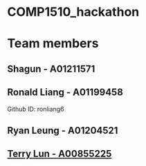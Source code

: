 # COMP1510_hackathon

# Team members

## Shagun - A01211571

## Ronald Liang - A01199458
Github ID: ronliang6

## Ryan Leung - A01204521

## [Terry Lun - A00855225](https://github.com/TerryLun)
